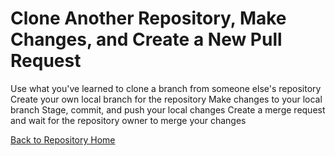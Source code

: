 # Clone Another Repository, Make Changes, and Create a New Pull Request



Use what you've learned to clone a branch from someone else's repository
Create your own local branch for the repository
Make changes to your local branch
Stage, commit, and push your local changes
Create a merge request and wait for the repository owner to merge your changes



[Back to Repository Home](../README.md "Back to Repository Home")